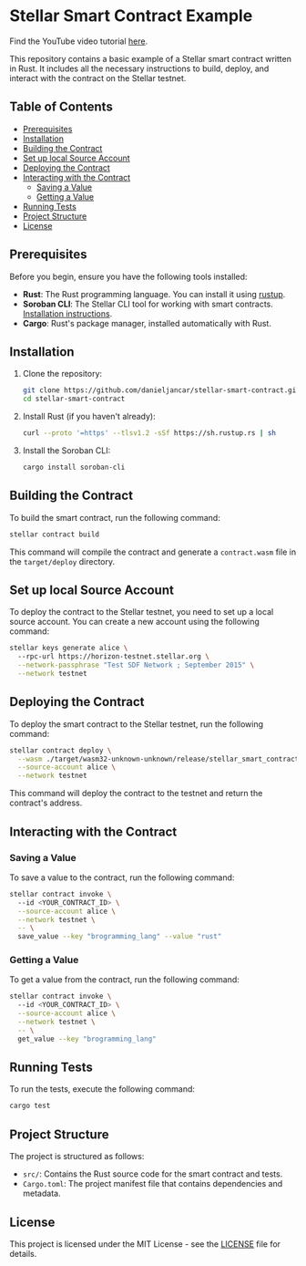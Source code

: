 # Stellar Smart Contract Example

Find the YouTube video tutorial [here](https://youtu.be/xLXAGWVP3f8).

This repository contains a basic example of a Stellar smart contract written in Rust. It includes all the necessary
instructions to build, deploy, and interact with the contract on the Stellar testnet.

## Table of Contents

- [Prerequisites](#prerequisites)
- [Installation](#installation)
- [Building the Contract](#building-the-contract)
- [Set up local Source Account](#set-up-local-source-account)
- [Deploying the Contract](#deploying-the-contract)
- [Interacting with the Contract](#interacting-with-the-contract)
    - [Saving a Value](#saving-a-value)
    - [Getting a Value](#getting-a-value)
- [Running Tests](#running-tests)
- [Project Structure](#project-structure)
- [License](#license)

## Prerequisites

Before you begin, ensure you have the following tools installed:

- **Rust**: The Rust programming language. You can install it using [rustup](https://rustup.rs/).
- **Soroban CLI**: The Stellar CLI tool for working with smart
  contracts. [Installation instructions](https://developers.stellar.org/docs/build/guides/cli).
- **Cargo**: Rust's package manager, installed automatically with Rust.

## Installation

1. Clone the repository:

    ```bash
    git clone https://github.com/danieljancar/stellar-smart-contract.git
    cd stellar-smart-contract
    ```

2. Install Rust (if you haven't already):

    ```bash
    curl --proto '=https' --tlsv1.2 -sSf https://sh.rustup.rs | sh
    ```

3. Install the Soroban CLI:

    ```bash
    cargo install soroban-cli
    ```

## Building the Contract

To build the smart contract, run the following command:

```bash
stellar contract build
```

This command will compile the contract and generate a `contract.wasm` file in the `target/deploy` directory.

## Set up local Source Account

To deploy the contract to the Stellar testnet, you need to set up a local source account. You can create a new account
using the following command:

```bash
stellar keys generate alice \                                                                                                                              
  --rpc-url https://horizon-testnet.stellar.org \
  --network-passphrase "Test SDF Network ; September 2015" \
  --network testnet
```

## Deploying the Contract

To deploy the smart contract to the Stellar testnet, run the following command:

```bash
stellar contract deploy \
  --wasm ./target/wasm32-unknown-unknown/release/stellar_smart_contract.wasm \
  --source-account alice \
  --network testnet
```

This command will deploy the contract to the testnet and return the contract's address.

## Interacting with the Contract

### Saving a Value

To save a value to the contract, run the following command:

```bash
stellar contract invoke \                                                                                                                   
  --id <YOUR_CONTRACT_ID> \
  --source-account alice \
  --network testnet \
  -- \
  save_value --key "brogramming_lang" --value "rust"
```

### Getting a Value

To get a value from the contract, run the following command:

```bash
stellar contract invoke \                                                                                                                            
  --id <YOUR_CONTRACT_ID> \
  --source-account alice \
  --network testnet \
  -- \
  get_value --key "brogramming_lang"
```

## Running Tests

To run the tests, execute the following command:

```bash
cargo test
```

## Project Structure

The project is structured as follows:

- `src/`: Contains the Rust source code for the smart contract and tests.
- `Cargo.toml`: The project manifest file that contains dependencies and metadata.

## License

This project is licensed under the MIT License - see the [LICENSE](LICENSE) file for details.

